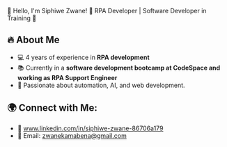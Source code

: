👋 Hello, I'm Siphiwe Zwane!
🔹 RPA Developer | Software Developer in Training 🚀  

## 🔥 About Me
- 💻 4 years of experience in **RPA development**
- 📚 Currently in a **software development bootcamp at CodeSpace and working as RPA Support Engineer**
- 🎯 Passionate about automation, AI, and web development.  

## 🌍 Connect with Me:
- 🔗 www.linkedin.com/in/siphiwe-zwane-86706a179
- 📧 Email: zwanekamabena@gmail.com
